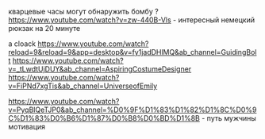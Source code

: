 кварцевые часы могут обнаружить бомбу ? 
https://www.youtube.com/watch?v=zw-440B-Vls - интересный немецкий рюкзак на 20 минуте 

a cloack
https://www.youtube.com/watch?reload=9&reload=9&app=desktop&v=fy1jadDHlMQ&ab_channel=GuidingBolt
https://www.youtube.com/watch?v=_tLwdtUjDUY&ab_channel=AspiringCostumeDesigner
https://www.youtube.com/watch?v=FiPNd7xgTis&ab_channel=UniverseofEmily

https://www.youtube.com/watch?v=PyqBlQeTJP0&ab_channel=%D0%9F%D1%83%D1%82%D1%8C%D0%9C%D1%83%D0%B6%D1%87%D0%B8%D0%BD%D1%8B - путь мужчины мотивация
